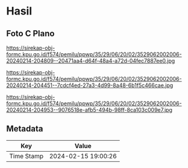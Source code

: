 # Hasil

## Foto C Plano

https://sirekap-obj-formc.kpu.go.id/f574/pemilu/ppwp/35/29/06/20/02/3529062002006-20240214-204809--20471aa4-d64f-48a4-a72d-04fec7887ee0.jpg

https://sirekap-obj-formc.kpu.go.id/f574/pemilu/ppwp/35/29/06/20/02/3529062002006-20240214-204451--7cdcf4ed-27a3-4d99-8a48-6b1f5c466cae.jpg

https://sirekap-obj-formc.kpu.go.id/f574/pemilu/ppwp/35/29/06/20/02/3529062002006-20240214-204953--9076518e-afb5-494b-98ff-8ca103c009e7.jpg


## Metadata

| Key        | Value               |
| ---------- | ------------------- |
| Time Stamp | 2024-02-15 19:00:26 |




